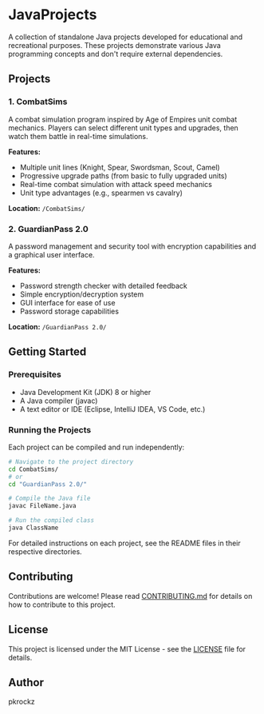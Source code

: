 # JavaProjects

A collection of standalone Java projects developed for educational and recreational purposes. These projects demonstrate various Java programming concepts and don't require external dependencies.

## Projects

### 1. CombatSims
A combat simulation program inspired by Age of Empires unit combat mechanics. Players can select different unit types and upgrades, then watch them battle in real-time simulations.

**Features:**
- Multiple unit lines (Knight, Spear, Swordsman, Scout, Camel)
- Progressive upgrade paths (from basic to fully upgraded units)
- Real-time combat simulation with attack speed mechanics
- Unit type advantages (e.g., spearmen vs cavalry)

**Location:** `/CombatSims/`

### 2. GuardianPass 2.0
A password management and security tool with encryption capabilities and a graphical user interface.

**Features:**
- Password strength checker with detailed feedback
- Simple encryption/decryption system
- GUI interface for ease of use
- Password storage capabilities

**Location:** `/GuardianPass 2.0/`

## Getting Started

### Prerequisites
- Java Development Kit (JDK) 8 or higher
- A Java compiler (javac)
- A text editor or IDE (Eclipse, IntelliJ IDEA, VS Code, etc.)

### Running the Projects

Each project can be compiled and run independently:

```bash
# Navigate to the project directory
cd CombatSims/
# or
cd "GuardianPass 2.0/"

# Compile the Java file
javac FileName.java

# Run the compiled class
java ClassName
```

For detailed instructions on each project, see the README files in their respective directories.

## Contributing

Contributions are welcome! Please read [CONTRIBUTING.md](CONTRIBUTING.md) for details on how to contribute to this project.

## License

This project is licensed under the MIT License - see the [LICENSE](LICENSE) file for details.

## Author

pkrockz
